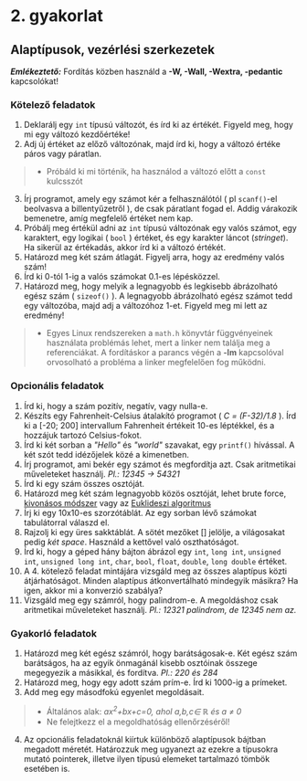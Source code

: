 # 2. gyakorlat

## Alaptípusok, vezérlési szerkezetek

***Emlékeztető:*** Fordítás közben használd a **-W, -Wall, -Wextra, -pedantic** kapcsolókat!


### Kötelező feladatok

1. Deklarálj egy `int` típusú változót, és írd ki az értékét. Figyeld meg, hogy mi egy változó kezdőértéke!
2. Adj új értéket az előző változónak, majd írd ki, hogy a változó értéke páros vagy páratlan.
> - Próbáld ki mi történik, ha használod a változó előtt a `const` kulcsszót
3. Írj programot, amely egy számot kér a felhasználótól ( pl `scanf()`-el beolvasva a billentyűzetről ), de csak páratlant fogad el. Addig várakozik bemenetre, amíg megfelelő értéket nem kap.
4. Próbálj meg értékül adni az `int` típusú változónak egy valós számot, egy karaktert, egy logikai ( `bool` ) értéket, és egy karakter láncot (*stringet*). Ha sikerül az értékadás, akkor írd ki a változó értékét.
5. Határozd meg két szám átlagát. Figyelj arra, hogy az eredmény valós szám!
6. Írd ki 0-tól 1-ig a valós számokat 0.1-es lépésközzel.
7. Határozd meg, hogy melyik a legnagyobb és legkisebb ábrázolható egész szám ( `sizeof()` ). A legnagyobb ábrázolható egész számot tedd egy változóba, majd adj a változóhoz 1-et. Figyeld meg mi lett az eredmény!
> - Egyes Linux rendszereken a `math.h` könyvtár függvényeinek használata problémás lehet, mert a linker nem találja meg a referenciákat. A fordításkor a parancs végén a **-lm** kapcsolóval orvosolható a probléma a linker megfelelően fog működni.



### Opcionális feladatok

1. Írd ki, hogy a szám pozitív, negatív, vagy nulla-e.
2. Készíts egy Fahrenheit-Celsius átalakító programot ( *C = (F-32)/1.8* ). Írd ki a [-20; 200] intervallum Fahrenheit értékeit 10-es léptékkel, és a hozzájuk tartozó Celsius-fokot.
3. Írd ki két sorban a *"Hello"* és *"world"* szavakat, egy `printf()` hívással. A két szót tedd idézőjelek közé a kimenetben.
4. Írj programot, ami bekér egy számot és megfordítja azt. Csak aritmetikai műveleteket használj. *Pl.: 12345 -> 54321*
5. Írd ki egy szám összes osztóját.
6. Határozd meg két szám legnagyobb közös osztóját, lehet brute force, [kivonásos módszer](https://hu.wikipedia.org/wiki/Legnagyobb_k%C3%B6z%C3%B6s_oszt%C3%B3) vagy az [Euklideszi algoritmus](https://hu.wikipedia.org/wiki/Euklideszi_algoritmus)
7. Írj ki egy 10x10-es szorzótáblát. Az egy sorban lévő számokat tabulátorral válaszd el.
8. Rajzolj ki egy üres sakktáblát. A sötét mezőket [] jelölje, a világosakat pedig *két space*. Használd a kettővel való oszthatóságot.
9. Írd ki, hogy a géped hány bájton ábrázol egy `int`, `long int`, `unsigned int`, `unsigned long int`, `char`, `bool`, `float`, `double`, `long double` értéket.
10. A 4. kötelező feladat mintájára vizsgáld meg az összes alaptípus közti átjárhatóságot. Minden alaptípus átkonvertálható mindegyik másikra? Ha igen, akkor mi a konverzió szabálya?
11. Vizsgáld meg egy számról, hogy palindrom-e. A megoldáshoz csak aritmetikai műveleteket használj. *Pl.: 12321 palindrom, de 12345 nem az.*

### Gyakorló feladatok

1. Határozd meg két egész számról, hogy barátságosak-e. Két egész szám barátságos, ha az egyik önmagánál kisebb osztóinak összege megegyezik a másikkal, és fordítva. *Pl.: 220 és 284*
2. Határozd meg, hogy egy adott szám prím-e. Írd ki 1000-ig a prímeket.
3. Add meg egy másodfokú egyenlet megoldásait.
> - Általános alak: *ax<sup>2</sup>+bx+c=0, ahol a,b,c∈ ℝ és a ≠ 0*
> - Ne felejtkezz el a megoldhatóság ellenőrzéséről!
4. Az opcionális feladatoknál kiírtuk különböző alaptípusok bájtban megadott méretét. Határozzuk meg ugyanezt az ezekre a típusokra mutató pointerek, illetve ilyen típusú elemeket tartalmazó tömbök esetében is.